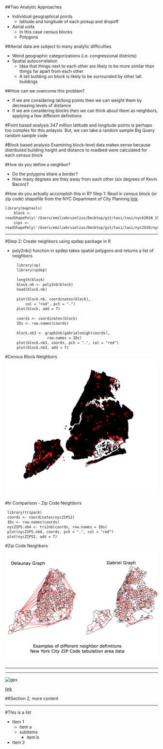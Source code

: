 
<!--Please try and use ## (h2) for titles on the slides as the # (which is h1)-->


##Two Analytic Approaches
* Individual geographical points 
    * latitude and longitude of each pickup and dropoff
* Aerial units 
    * In this case census blocks
    * Polygons





##Aerial data are subject to many analytic difficulties 
* Weird geographic categorizations (i.e. congressional districts)
* Spatial autocorrelation
    * Idea that things next to each other are likely to be more similar than things far apart from each other
    * A tall building on block is likely to be surrounded by other tall buildings 






##How can we overcome this problem?
* If we are considering lat/long points then we can weight them by decreasing levels of distance
* If we are considering blocks then we can think about them as neighbors, applying a few different definitions 






#Point based analysis
347 million latitude and longitude points is perhaps too complex for this anlaysis. 
But, we can take a random sample
Big Query random sample code






#Block based analysis
Examining block-level data makes sense because distributed building height and distance to roadbed were calculated for each census block






#How do you define a neighbor?
* Do the polygons share a border?
* How many degrees are they away from each other (six degrees of Kevin Bacon)?







#How do you actually accomplish this in R?
Step 1: Read in census block (or zip code) shapefile from the NYC Department of City Planning [link](http://www.nyc.gov/html/dcp/html/bytes/districts_download_metadata.shtml)
      
    library(maptools)
        block <- readShapePoly('/Users/emiliebruzelius/Desktop/git/taxi/taxi/nycb2010_15a/nycb2010.shp')
        zips <- readShapePoly('/Users/emiliebruzelius/Desktop/git/taxi/taxi/nyc2010/nyc2010.shp')
    
    
    
    
    
---
#Step 2: Create neighbors using spdep package in R
* poly2nb() function in spdep takes spatial polygons and returns a list of neighbors 

        library(sp)
        library(spdep)
        
        length(block)
        block.nb <- poly2nb(block)
        head(block.nb)
        
        plot(block.nb, coordinates(block), 
            col = "red", pch = ".")
        plot(block, add = T)

        coords <- coordinates(block)
        IDs <- row.names(coords)

        block.nb3 <- graph2nb(gabrielneigh(coords), 
                      row.names = IDs)
        plot(block.nb3, coords, pch = ".", col = "red")
        plot(block.nb3, add = T)






#Census Block Neighbors
![gps](https://github.com/embruze/taxi/blob/master/images/Polygons.png)








#In Comparison - Zip Code Neighbors

     library(tripack)
     coords <- coordinates(nycZIPS2)
     IDs <- row.names(coords)
     nycZIPS.nb4 <- tri2nb(coords, row.names = IDs)
     plot(nycZIPS.nb4, coords, pch = ".", col = "red")
     plot(nycZIPS2, add = T)








#Zip Code Neighbors
![gps](https://github.com/embruze/taxi/blob/master/images/Neighbor%20Defs.jpg)





---





---


![gps](http://images.amazon.com/images/G/01/electronics/detail-page/B001VEJEGK-1.jpg)

[link](http://images.amazon.com/images/G/01/electronics/detail-page/B001VEJEGK-1.jpg) 

##Section 2, more content



---


#This is a list

* Item 1
    * item a
    * subitems
        * item b
* Item 2




